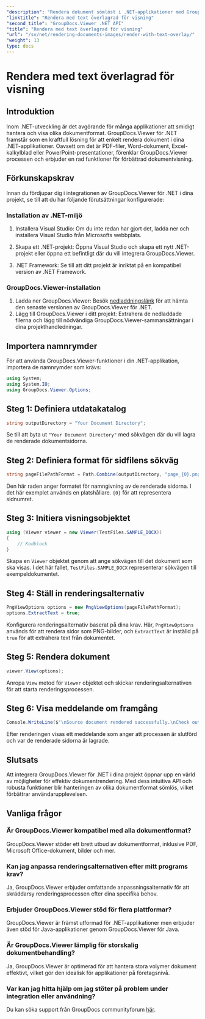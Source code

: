 ```yaml
---
"description": "Rendera dokument sömlöst i .NET-applikationer med GroupDocs.Viewer, som stöder olika format för förbättrad användarupplevelse."
"linktitle": "Rendera med text överlagrad för visning"
"second_title": "GroupDocs.Viewer .NET API"
"title": "Rendera med text överlagrad för visning"
"url": "/sv/net/rendering-documents-images/render-with-text-overlay/"
"weight": 13
type: docs
---
```

# Rendera med text överlagrad för visning

## Introduktion
Inom .NET-utveckling är det avgörande för många applikationer att smidigt hantera och visa olika dokumentformat. GroupDocs.Viewer för .NET framstår som en kraftfull lösning för att enkelt rendera dokument i dina .NET-applikationer. Oavsett om det är PDF-filer, Word-dokument, Excel-kalkylblad eller PowerPoint-presentationer, förenklar GroupDocs.Viewer processen och erbjuder en rad funktioner för förbättrad dokumentvisning.
## Förkunskapskrav
Innan du fördjupar dig i integrationen av GroupDocs.Viewer för .NET i dina projekt, se till att du har följande förutsättningar konfigurerade:
### Installation av .NET-miljö
1. Installera Visual Studio: Om du inte redan har gjort det, ladda ner och installera Visual Studio från Microsofts webbplats.
   
2. Skapa ett .NET-projekt: Öppna Visual Studio och skapa ett nytt .NET-projekt eller öppna ett befintligt där du vill integrera GroupDocs.Viewer.
3. .NET Framework: Se till att ditt projekt är inriktat på en kompatibel version av .NET Framework.
### GroupDocs.Viewer-installation
1. Ladda ner GroupDocs.Viewer: Besök [nedladdningslänk](https://releases.groupdocs.com/viewer/net/) för att hämta den senaste versionen av GroupDocs.Viewer för .NET.
2. Lägg till GroupDocs.Viewer i ditt projekt: Extrahera de nedladdade filerna och lägg till nödvändiga GroupDocs.Viewer-sammansättningar i dina projekthandledningar.

## Importera namnrymder
För att använda GroupDocs.Viewer-funktioner i din .NET-applikation, importera de namnrymder som krävs:
```csharp
using System;
using System.IO;
using GroupDocs.Viewer.Options;
```

## Steg 1: Definiera utdatakatalog
```csharp
string outputDirectory = "Your Document Directory";
```
Se till att byta ut `"Your Document Directory"` med sökvägen där du vill lagra de renderade dokumentsidorna.
## Steg 2: Definiera format för sidfilens sökväg
```csharp
string pageFilePathFormat = Path.Combine(outputDirectory, "page_{0}.png");
```
Den här raden anger formatet för namngivning av de renderade sidorna. I det här exemplet används en platshållare. `{0}` för att representera sidnumret.
## Steg 3: Initiera visningsobjektet
```csharp
using (Viewer viewer = new Viewer(TestFiles.SAMPLE_DOCX))
{
    // Kodblock
}
```
Skapa en `Viewer` objektet genom att ange sökvägen till det dokument som ska visas. I det här fallet, `TestFiles.SAMPLE_DOCX` representerar sökvägen till exempeldokumentet.
## Steg 4: Ställ in renderingsalternativ
```csharp
PngViewOptions options = new PngViewOptions(pageFilePathFormat);
options.ExtractText = true;
```
Konfigurera renderingsalternativ baserat på dina krav. Här, `PngViewOptions` används för att rendera sidor som PNG-bilder, och `ExtractText` är inställd på `true` för att extrahera text från dokumentet.
## Steg 5: Rendera dokument
```csharp
viewer.View(options);
```
Anropa `View` metod för `Viewer` objektet och skickar renderingsalternativen för att starta renderingsprocessen.
## Steg 6: Visa meddelande om framgång
```csharp
Console.WriteLine($"\nSource document rendered successfully.\nCheck output in {outputDirectory}.");
```
Efter renderingen visas ett meddelande som anger att processen är slutförd och var de renderade sidorna är lagrade.

## Slutsats
Att integrera GroupDocs.Viewer för .NET i dina projekt öppnar upp en värld av möjligheter för effektiv dokumentrendering. Med dess intuitiva API och robusta funktioner blir hanteringen av olika dokumentformat sömlös, vilket förbättrar användarupplevelsen.
## Vanliga frågor
### Är GroupDocs.Viewer kompatibel med alla dokumentformat?
GroupDocs.Viewer stöder ett brett utbud av dokumentformat, inklusive PDF, Microsoft Office-dokument, bilder och mer.
### Kan jag anpassa renderingsalternativen efter mitt programs krav?
Ja, GroupDocs.Viewer erbjuder omfattande anpassningsalternativ för att skräddarsy renderingsprocessen efter dina specifika behov.
### Erbjuder GroupDocs.Viewer stöd för flera plattformar?
GroupDocs.Viewer är främst utformad för .NET-applikationer men erbjuder även stöd för Java-applikationer genom GroupDocs.Viewer för Java.
### Är GroupDocs.Viewer lämplig för storskalig dokumentbehandling?
Ja, GroupDocs.Viewer är optimerad för att hantera stora volymer dokument effektivt, vilket gör den idealisk för applikationer på företagsnivå.
### Var kan jag hitta hjälp om jag stöter på problem under integration eller användning?
Du kan söka support från GroupDocs communityforum [här](https://forum.groupdocs.com/c/viewer/9).